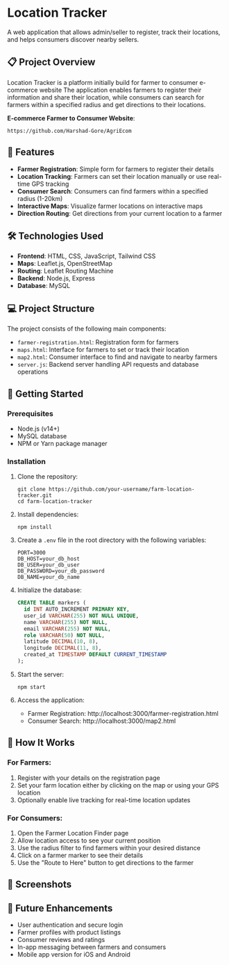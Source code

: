 # Location Tracker

A web application that allows admin/seller to register, track their locations, and helps consumers discover nearby sellers.

## 📋 Project Overview

Location Tracker is a platform initially build for farmer to consumer e-commerce website The application enables farmers to register their information and share their location, while consumers can search for farmers within a specified radius and get directions to their locations.

**E-commerce Farmer to Consumer Website**: 
```
https://github.com/Harshad-Gore/AgriEcom
```


## 🌟 Features

- **Farmer Registration**: Simple form for farmers to register their details
- **Location Tracking**: Farmers can set their location manually or use real-time GPS tracking
- **Consumer Search**: Consumers can find farmers within a specified radius (1-20km)
- **Interactive Maps**: Visualize farmer locations on interactive maps
- **Direction Routing**: Get directions from your current location to a farmer

## 🛠️ Technologies Used

- **Frontend**: HTML, CSS, JavaScript, Tailwind CSS
- **Maps**: Leaflet.js, OpenStreetMap
- **Routing**: Leaflet Routing Machine
- **Backend**: Node.js, Express
- **Database**: MySQL

## 💻 Project Structure

The project consists of the following main components:

- `farmer-registration.html`: Registration form for farmers
- `maps.html`: Interface for farmers to set or track their location
- `map2.html`: Consumer interface to find and navigate to nearby farmers
- `server.js`: Backend server handling API requests and database operations

## 🚀 Getting Started

### Prerequisites

- Node.js (v14+)
- MySQL database
- NPM or Yarn package manager

### Installation

1. Clone the repository:
   ```
   git clone https://github.com/your-username/farm-location-tracker.git
   cd farm-location-tracker
   ```

2. Install dependencies:
   ```
   npm install
   ```

3. Create a `.env` file in the root directory with the following variables:
   ```
   PORT=3000
   DB_HOST=your_db_host
   DB_USER=your_db_user
   DB_PASSWORD=your_db_password
   DB_NAME=your_db_name
   ```

4. Initialize the database:
   ```sql
   CREATE TABLE markers (
     id INT AUTO_INCREMENT PRIMARY KEY,
     user_id VARCHAR(255) NOT NULL UNIQUE,
     name VARCHAR(255) NOT NULL,
     email VARCHAR(255) NOT NULL,
     role VARCHAR(50) NOT NULL,
     latitude DECIMAL(10, 8),
     longitude DECIMAL(11, 8),
     created_at TIMESTAMP DEFAULT CURRENT_TIMESTAMP
   );
   ```

5. Start the server:
   ```
   npm start
   ```

6. Access the application:
   - Farmer Registration: http://localhost:3000/farmer-registration.html
   - Consumer Search: http://localhost:3000/map2.html

## 🔄 How It Works

### For Farmers:
1. Register with your details on the registration page
2. Set your farm location either by clicking on the map or using your GPS location
3. Optionally enable live tracking for real-time location updates

### For Consumers:
1. Open the Farmer Location Finder page
2. Allow location access to see your current position
3. Use the radius filter to find farmers within your desired distance
4. Click on a farmer marker to see their details
5. Use the "Route to Here" button to get directions to the farmer

## 📱 Screenshots

> 

## 🔮 Future Enhancements

- User authentication and secure login
- Farmer profiles with product listings
- Consumer reviews and ratings
- In-app messaging between farmers and consumers
- Mobile app version for iOS and Android
